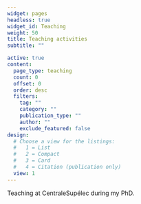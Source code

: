 ```yaml
---
widget: pages
headless: true
widget_id: Teaching
weight: 50
title: Teaching activities
subtitle: ""

active: true
content:
  page_type: teaching
  count: 0
  offset: 0
  order: desc
  filters:
    tag: ""
    category: ""
    publication_type: ""
    author: ""
    exclude_featured: false
design:
  # Choose a view for the listings:
  #   1 = List
  #   2 = Compact
  #   3 = Card
  #   4 = Citation (publication only)
  view: 1
---
```


Teaching at CentraleSupélec during my PhD.
